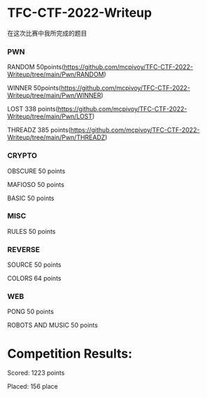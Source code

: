 # TFC-CTF-2022-Writeup

在这次比赛中我所完成的题目

### PWN

RANDOM    50points(https://github.com/mcpivoy/TFC-CTF-2022-Writeup/tree/main/Pwn/RANDOM)

WINNER    50points(https://github.com/mcpivoy/TFC-CTF-2022-Writeup/tree/main/Pwn/WINNER)

LOST    338 points(https://github.com/mcpivoy/TFC-CTF-2022-Writeup/tree/main/Pwn/LOST)

THREADZ 385 points(https://github.com/mcpivoy/TFC-CTF-2022-Writeup/tree/main/Pwn/THREADZ)

### CRYPTO

OBSCURE  50 points

MAFIOSO  50 points

BASIC    50 points

### MISC

RULES    50 points

### REVERSE 

SOURCE   50 points

COLORS   64 points

### WEB

PONG     50 points

ROBOTS AND MUSIC  50 points

# Competition Results:
Scored: 1223 points

Placed: 156 place
